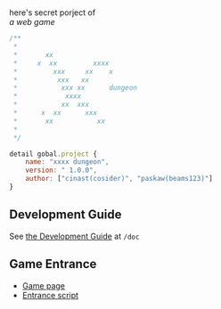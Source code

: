 #

here's secret porject of  
_a web game_

```js
/**
 *
 *       xx
 *     x  xx         xxxx
 *         xxx     xx    x
 *          xxx   xx
 *           xxx xx      dungeon
 *            xxxx
 *           xx  xxx
 *      x  xx      xxx
 *       xx           xx
 *
 */

detail gobal.project {
    name: "xxxx dungeon",
    version: " 1.0.0",
    author: ["cinast(cosider)", "paskaw(beams123)"]
}
```

## Development Guide
See [the Development Guide](doc/devguide.md) at `/doc`

## Game Entrance
- [Game page](page/game.html)  
- [Entrance script](script/enter.ts)
